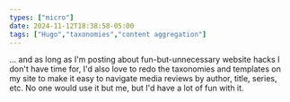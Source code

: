 ```yaml
---
types: ["micro"]
date: 2024-11-12T18:38:58-05:00
tags: ["Hugo","taxonomies","content aggregation"]
---
```

... and as long as I'm posting about fun-but-unnecessary website hacks I don't have time for, I'd also love to redo the taxonomies and templates on my site to make it easy to navigate media reviews by author, title, series, etc. No one would use it but me, but I'd have a lot of fun with it.
